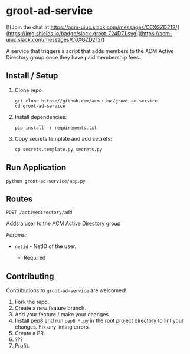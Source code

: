 # groot-ad-service
[![Join the chat at https://acm-uiuc.slack.com/messages/C6XGZD212/](https://img.shields.io/badge/slack-groot-724D71.svg)](https://acm-uiuc.slack.com/messages/C6XGZD212/)

A service that triggers a script that adds members to the ACM Active Directory group once they have paid membership fees.
## Install / Setup
1. Clone repo:

    ```
    git clone https://github.com/acm-uiuc/groot-ad-service
    cd groot-ad-service
    ```

2. Install dependencies:

    ```
    pip install -r requirements.txt
    ```

3. Copy secrets template and add secrets:

    ```
    cp secrets.template.py secrets.py
    ```

## Run Application
```
python groot-ad-service/app.py
```

## Routes

`POST /activedirectory/add`

Adds a user to the ACM Active Directory group 

*Params:*

*  `netid` - NetID of the user.

    * Required

## Contributing

Contributions to `groot-ad-service` are welcomed!

1. Fork the repo.
2. Create a new feature branch.
3. Add your feature / make your changes.
4. Install [pep8](https://pypi.python.org/pypi/pep8) and run `pep8 *.py` in the root project directory to lint your changes. Fix any linting errors.
5. Create a PR.
6. ???
7. Profit.
